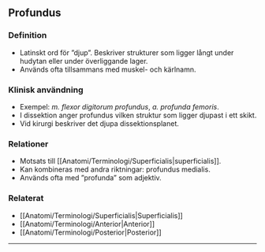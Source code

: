 ## Profundus

### Definition
- Latinskt ord för ”djup”. Beskriver strukturer som ligger långt under hudytan eller under överliggande lager.  
- Används ofta tillsammans med muskel- och kärlnamn.

### Klinisk användning
- Exempel: *m. flexor digitorum profundus*, *a. profunda femoris*.  
- I dissektion anger profundus vilken struktur som ligger djupast i ett skikt.  
- Vid kirurgi beskriver det djupa dissektionsplanet.

### Relationer
- Motsats till [[Anatomi/Terminologi/Superficialis|superficialis]].  
- Kan kombineras med andra riktningar: profundus medialis.  
- Används ofta med ”profunda” som adjektiv.

### Relaterat
- [[Anatomi/Terminologi/Superficialis|Superficialis]]  
- [[Anatomi/Terminologi/Anterior|Anterior]]  
- [[Anatomi/Terminologi/Posterior|Posterior]]  

---
